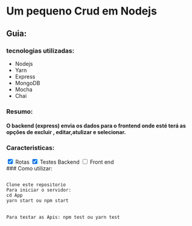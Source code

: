 # Um pequeno Crud em Nodejs
	
## Guia:
### tecnologias utilizadas:
 - Nodejs
 - Yarn
 - Express
 - MongoDB
 - Mocha
 - Chai

 ### Resumo:
####  O backend (express) envia os dados para o frontend onde esté terá as opções de excluir , editar,atulizar e selecionar.
### Caracteristicas:
<div>
	<input type="checkbox" checked="true"> Rotas
	<input type="checkbox" checked="true"> Testes Backend
	<input type="checkbox"> Front end
</div>
### Como utilizar:
<pre>
<code> 
Clone este repositorio
Para iniciar o servidor:
cd App
yarn start ou npm start

Para testar as Apis:
npm test ou yarn test
</code>
</pre>
